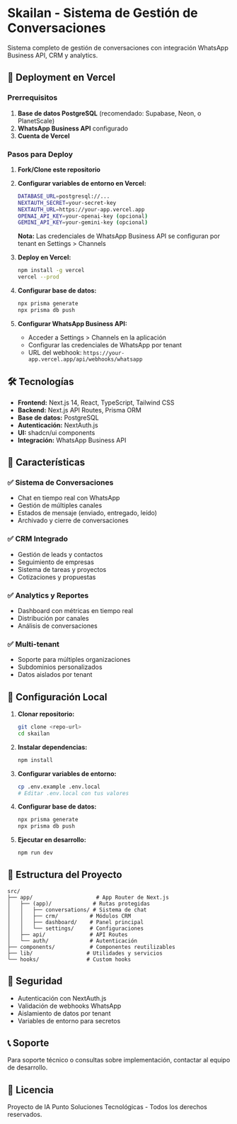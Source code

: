 # Skailan - Sistema de Gestión de Conversaciones

Sistema completo de gestión de conversaciones con integración WhatsApp Business API, CRM y analytics.

## 🚀 Deployment en Vercel

### Prerrequisitos

1. **Base de datos PostgreSQL** (recomendado: Supabase, Neon, o PlanetScale)
2. **WhatsApp Business API** configurado
3. **Cuenta de Vercel**

### Pasos para Deploy

1. **Fork/Clone este repositorio**

2. **Configurar variables de entorno en Vercel:**

   ```bash
   DATABASE_URL=postgresql://...
   NEXTAUTH_SECRET=your-secret-key
   NEXTAUTH_URL=https://your-app.vercel.app
   OPENAI_API_KEY=your-openai-key (opcional)
   GEMINI_API_KEY=your-gemini-key (opcional)
   ```

   **Nota:** Las credenciales de WhatsApp Business API se configuran por tenant en Settings > Channels

3. **Deploy en Vercel:**

   ```bash
   npm install -g vercel
   vercel --prod
   ```

4. **Configurar base de datos:**

   ```bash
   npx prisma generate
   npx prisma db push
   ```

5. **Configurar WhatsApp Business API:**
   - Acceder a Settings > Channels en la aplicación
   - Configurar las credenciales de WhatsApp por tenant
   - URL del webhook: `https://your-app.vercel.app/api/webhooks/whatsapp`

## 🛠️ Tecnologías

- **Frontend:** Next.js 14, React, TypeScript, Tailwind CSS
- **Backend:** Next.js API Routes, Prisma ORM
- **Base de datos:** PostgreSQL
- **Autenticación:** NextAuth.js
- **UI:** shadcn/ui components
- **Integración:** WhatsApp Business API

## 📱 Características

### ✅ Sistema de Conversaciones

- Chat en tiempo real con WhatsApp
- Gestión de múltiples canales
- Estados de mensaje (enviado, entregado, leído)
- Archivado y cierre de conversaciones

### ✅ CRM Integrado

- Gestión de leads y contactos
- Seguimiento de empresas
- Sistema de tareas y proyectos
- Cotizaciones y propuestas

### ✅ Analytics y Reportes

- Dashboard con métricas en tiempo real
- Distribución por canales
- Análisis de conversaciones

### ✅ Multi-tenant

- Soporte para múltiples organizaciones
- Subdominios personalizados
- Datos aislados por tenant

## 🔧 Configuración Local

1. **Clonar repositorio:**

   ```bash
   git clone <repo-url>
   cd skailan
   ```

2. **Instalar dependencias:**

   ```bash
   npm install
   ```

3. **Configurar variables de entorno:**

   ```bash
   cp .env.example .env.local
   # Editar .env.local con tus valores
   ```

4. **Configurar base de datos:**

   ```bash
   npx prisma generate
   npx prisma db push
   ```

5. **Ejecutar en desarrollo:**
   ```bash
   npm run dev
   ```

## 📝 Estructura del Proyecto

```
src/
├── app/                    # App Router de Next.js
│   ├── (app)/             # Rutas protegidas
│   │   ├── conversations/ # Sistema de chat
│   │   ├── crm/          # Módulos CRM
│   │   ├── dashboard/    # Panel principal
│   │   └── settings/     # Configuraciones
│   ├── api/              # API Routes
│   └── auth/             # Autenticación
├── components/           # Componentes reutilizables
├── lib/                 # Utilidades y servicios
└── hooks/               # Custom hooks
```

## 🔐 Seguridad

- Autenticación con NextAuth.js
- Validación de webhooks WhatsApp
- Aislamiento de datos por tenant
- Variables de entorno para secretos

## 📞 Soporte

Para soporte técnico o consultas sobre implementación, contactar al equipo de desarrollo.

## 📄 Licencia

Proyecto de IA Punto Soluciones Tecnológicas - Todos los derechos reservados.
